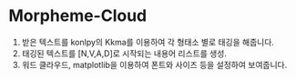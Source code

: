 # Morpheme-Cloud

1. 받은 텍스트를 konlpy의 Kkma를 이용하여 각 형태소 별로 태깅을 해줍니다.
2. 태깅된 텍스트를 [N,V,A,D]로 시작되는 내용어 리스트를 생성.
3. 워드 클라우드, matplotlib을 이용하여 폰트와 사이즈 등을 설정하여 보여줍니다.
